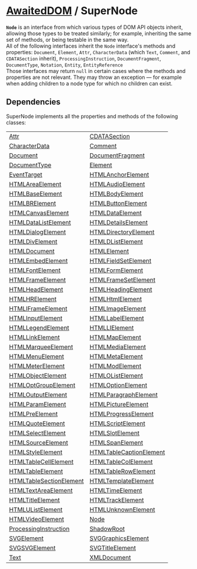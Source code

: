 # [AwaitedDOM](/docs/basic-interfaces/awaited-dom) <span>/</span> SuperNode

<div class='overview'><span class="seoSummary"><strong><code>Node</code></strong> is an interface from which various types of DOM API objects inherit, allowing those types to be treated similarly; for example, inheriting the same set of methods, or being testable in the same way.</span></div>

<div class='overview'>All of the following interfaces inherit the <code>Node</code> interface's methods and properties: <code>Document</code>, <code>Element</code>, <code>Attr</code>, <code>CharacterData</code> (which <code>Text</code>, <code>Comment</code>, and <code>CDATASection</code> inherit), <code>ProcessingInstruction</code>, <code>DocumentFragment</code>, <code>DocumentType</code>, <code>Notation</code>, <code>Entity</code>, <code>EntityReference</code></div>

<div class='overview'>Those interfaces may return <code>null</code> in certain cases where the methods and properties are not relevant. They may throw an exception — for example when adding children to a node type for which no children can exist.</div>

## Dependencies


SuperNode implements all the properties and methods of the following classes:

|     |     |
| --- | --- |
| [Attr](./attr) | [CDATASection](./cdata-section)
[CharacterData](./character-data) | [Comment](./comment)
[Document](./document) | [DocumentFragment](./document-fragment)
[DocumentType](./document-type) | [Element](./element)
[EventTarget](./event-target) | [HTMLAnchorElement](./html-anchor-element)
[HTMLAreaElement](./html-area-element) | [HTMLAudioElement](./html-audio-element)
[HTMLBaseElement](./html-base-element) | [HTMLBodyElement](./html-body-element)
[HTMLBRElement](./htmlbr-element) | [HTMLButtonElement](./html-button-element)
[HTMLCanvasElement](./html-canvas-element) | [HTMLDataElement](./html-data-element)
[HTMLDataListElement](./html-data-list-element) | [HTMLDetailsElement](./html-details-element)
[HTMLDialogElement](./html-dialog-element) | [HTMLDirectoryElement](./html-directory-element)
[HTMLDivElement](./html-div-element) | [HTMLDListElement](./htmld-list-element)
[HTMLDocument](./html-document) | [HTMLElement](./html-element)
[HTMLEmbedElement](./html-embed-element) | [HTMLFieldSetElement](./html-field-set-element)
[HTMLFontElement](./html-font-element) | [HTMLFormElement](./html-form-element)
[HTMLFrameElement](./html-frame-element) | [HTMLFrameSetElement](./html-frame-set-element)
[HTMLHeadElement](./html-head-element) | [HTMLHeadingElement](./html-heading-element)
[HTMLHRElement](./htmlhr-element) | [HTMLHtmlElement](./html-html-element)
[HTMLIFrameElement](./htmli-frame-element) | [HTMLImageElement](./html-image-element)
[HTMLInputElement](./html-input-element) | [HTMLLabelElement](./html-label-element)
[HTMLLegendElement](./html-legend-element) | [HTMLLIElement](./htmlli-element)
[HTMLLinkElement](./html-link-element) | [HTMLMapElement](./html-map-element)
[HTMLMarqueeElement](./html-marquee-element) | [HTMLMediaElement](./html-media-element)
[HTMLMenuElement](./html-menu-element) | [HTMLMetaElement](./html-meta-element)
[HTMLMeterElement](./html-meter-element) | [HTMLModElement](./html-mod-element)
[HTMLObjectElement](./html-object-element) | [HTMLOListElement](./htmlo-list-element)
[HTMLOptGroupElement](./html-opt-group-element) | [HTMLOptionElement](./html-option-element)
[HTMLOutputElement](./html-output-element) | [HTMLParagraphElement](./html-paragraph-element)
[HTMLParamElement](./html-param-element) | [HTMLPictureElement](./html-picture-element)
[HTMLPreElement](./html-pre-element) | [HTMLProgressElement](./html-progress-element)
[HTMLQuoteElement](./html-quote-element) | [HTMLScriptElement](./html-script-element)
[HTMLSelectElement](./html-select-element) | [HTMLSlotElement](./html-slot-element)
[HTMLSourceElement](./html-source-element) | [HTMLSpanElement](./html-span-element)
[HTMLStyleElement](./html-style-element) | [HTMLTableCaptionElement](./html-table-caption-element)
[HTMLTableCellElement](./html-table-cell-element) | [HTMLTableColElement](./html-table-col-element)
[HTMLTableElement](./html-table-element) | [HTMLTableRowElement](./html-table-row-element)
[HTMLTableSectionElement](./html-table-section-element) | [HTMLTemplateElement](./html-template-element)
[HTMLTextAreaElement](./html-text-area-element) | [HTMLTimeElement](./html-time-element)
[HTMLTitleElement](./html-title-element) | [HTMLTrackElement](./html-track-element)
[HTMLUListElement](./htmlu-list-element) | [HTMLUnknownElement](./html-unknown-element)
[HTMLVideoElement](./html-video-element) | [Node](./node)
[ProcessingInstruction](./processing-instruction) | [ShadowRoot](./shadow-root)
[SVGElement](./svg-element) | [SVGGraphicsElement](./svg-graphics-element)
[SVGSVGElement](./svgsvg-element) | [SVGTitleElement](./svg-title-element)
[Text](./text) | [XMLDocument](./xml-document) |
